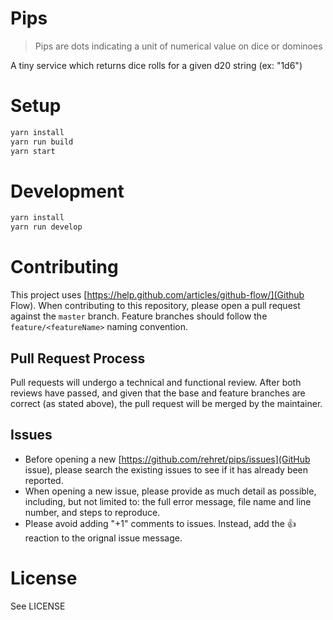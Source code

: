 # Pips
>Pips are dots indicating a unit of numerical value on dice or dominoes

A tiny service which returns dice rolls for a given d20 string (ex: "1d6")

# Setup
```bash
yarn install
yarn run build
yarn start
```

# Development
```bash
yarn install
yarn run develop
```


# Contributing
This project uses [https://help.github.com/articles/github-flow/](Github Flow).
When contributing to this repository, please open a pull request against the `master` branch.
Feature branches should follow the `feature/<featureName>` naming convention.

## Pull Request Process
Pull requests will undergo a technical and functional review. After both reviews have passed, and given that the base and feature branches are correct (as stated above), the pull request will be merged by the maintainer.

## Issues
- Before opening a new [https://github.com/rehret/pips/issues](GitHub issue), please search the existing issues to see if it has already been reported.
- When opening a new issue, please provide as much detail as possible, including, but not limited to: the full error message, file name and line number, and steps to reproduce.
- Please avoid adding "+1" comments to issues. Instead, add the :+1: reaction to the orignal issue message.

# License
See LICENSE
